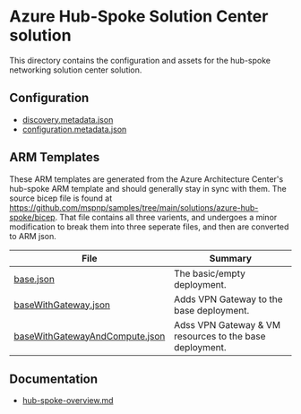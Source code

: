 # Azure Hub-Spoke Solution Center solution

This directory contains the configuration and assets for the hub-spoke networking solution center solution.

## Configuration

* [discovery.metadata.json](./configuration.metadata.json)
* [configuration.metadata.json](./configuration.metadata.json)

## ARM Templates

These ARM templates are generated from the Azure Architecture Center's hub-spoke ARM template and should generally stay in sync with them.  The source bicep file is found at <https://github.com/mspnp/samples/tree/main/solutions/azure-hub-spoke/bicep>.  That file contains all three varients, and undergoes a minor modification to break them into three seperate files, and then are converted to ARM json.

| File | Summary |
| ---- | ------- |
| [base.json](./base.json) | The basic/empty deployment. |
| [baseWithGateway.json](./baseWithGateway.json) | Adds VPN Gateway to the base deployment. |
| [baseWithGatewayAndCompute.json](./baseWithGatewayAndCompute.json) | Adss VPN Gateway & VM resources to the base deployment. |

## Documentation

* [hub-spoke-overview.md](./hub-spoke-overview.md)